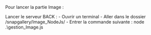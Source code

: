 Pour lancer la partie Image : 

Lancer le serveur BACK :
    - Ouvrir un terminal
    - Aller dans le dossier /snapgallery/Image_NodeJs/
    - Entrer la commande suivante : node .\gestion_Image.js
